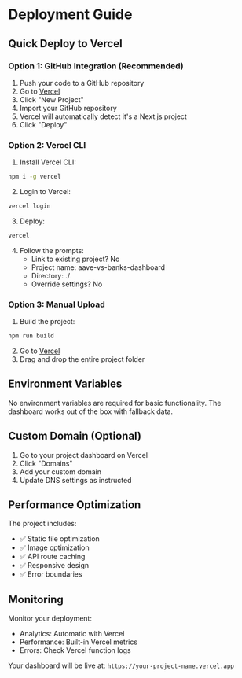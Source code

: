 # Deployment Guide

## Quick Deploy to Vercel

### Option 1: GitHub Integration (Recommended)

1. Push your code to a GitHub repository
2. Go to [Vercel](https://vercel.com)
3. Click "New Project"
4. Import your GitHub repository
5. Vercel will automatically detect it's a Next.js project
6. Click "Deploy"

### Option 2: Vercel CLI

1. Install Vercel CLI:
```bash
npm i -g vercel
```

2. Login to Vercel:
```bash
vercel login
```

3. Deploy:
```bash
vercel
```

4. Follow the prompts:
   - Link to existing project? No
   - Project name: aave-vs-banks-dashboard
   - Directory: ./
   - Override settings? No

### Option 3: Manual Upload

1. Build the project:
```bash
npm run build
```

2. Go to [Vercel](https://vercel.com)
3. Drag and drop the entire project folder

## Environment Variables

No environment variables are required for basic functionality. The dashboard works out of the box with fallback data.

## Custom Domain (Optional)

1. Go to your project dashboard on Vercel
2. Click "Domains"
3. Add your custom domain
4. Update DNS settings as instructed

## Performance Optimization

The project includes:
- ✅ Static file optimization
- ✅ Image optimization
- ✅ API route caching
- ✅ Responsive design
- ✅ Error boundaries

## Monitoring

Monitor your deployment:
- Analytics: Automatic with Vercel
- Performance: Built-in Vercel metrics
- Errors: Check Vercel function logs

Your dashboard will be live at: `https://your-project-name.vercel.app`
